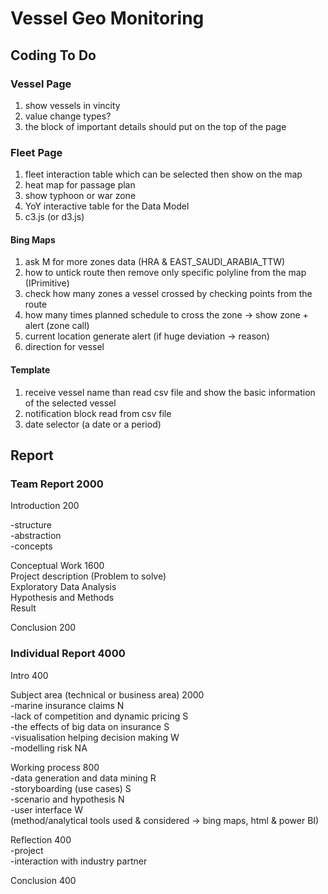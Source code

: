 # Vessel Geo Monitoring

## Coding To Do

### Vessel Page

1. show vessels in vincity  
2. value change types?  
3. the block of important details should put on the top of the page  

### Fleet Page  

1. fleet interaction table which can be selected then show on the map  
2. heat map for passage plan  
3. show typhoon or war zone
4. YoY interactive table for the Data Model
5. c3.js (or d3.js)  

#### Bing Maps  

1. ask M for more zones data (HRA & EAST_SAUDI_ARABIA_TTW)  
2. how to untick route then remove only specific polyline from the map (IPrimitive)  
3. check how many zones a vessel crossed by checking points from the route  
4. how many times planned schedule to cross the zone -> show zone + alert (zone call)  
5. current location generate alert (if huge deviation -> reason)  
6. direction for vessel  

#### Template

1. receive vessel name than read csv file and show the basic information of the selected vessel  
2. notification block read from csv file  
3. date selector (a date or a period)  

## Report

### Team Report 2000

Introduction 200  

-structure  
-abstraction  
-concepts

Conceptual Work 1600  
Project description (Problem to solve)  
Exploratory Data Analysis  
Hypothesis and Methods  
Result  

Conclusion 200  

### Individual Report 4000

Intro 400  

Subject area (technical or business area) 2000  
  -marine insurance claims N  
  -lack of competition and dynamic pricing S  
  -the effects of big data on insurance S  
  -visualisation helping decision making W   
  -modelling risk  NA
  
Working process 800  
  -data generation and data mining R  
  -storyboarding (use cases) S  
  -scenario and hypothesis N  
  -user interface W  
  (method/analytical tools used & considered -> bing maps, html & power BI)  
  
Reflection 400  
  -project  
  -interaction with industry partner  
  
Conclusion 400  

